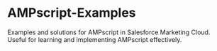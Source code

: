 # AMPscript-Examples
Examples and solutions for AMPscript in Salesforce Marketing Cloud. Useful for learning and implementing AMPscript effectively.
